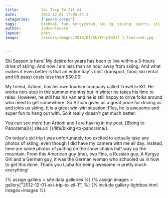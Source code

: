 ```yaml
---
title:			Ski Trip To Zil #1
date:			2012-12-01 17:05:44 Z
categories:		['peace corps']
tags:			bishkek, fun, kyrgyzstan, ski kg, skiing, sports, zil
author:			judsonlmoore
layout:			post
image:			/assets/images/2013/01/SkiTripToZil_1_featured.jpg


---
```


Ski Season is here! My desire for years has been to live within a 3-hours drive of skiing. And now I am less than an hour away from skiing. And what makes it even better is that an entire day's cost (transport, food, ski rental and lift pass) costs less than \$30.00!

My friend, Artiom, has his own tourism company called Travel In KG. He works non-stop in the summer months but in winter he takes his time to relax. However, he still has his van and he is still happy to drive folks around who need to get somewhere. So Artiom gives us a great price for driving us and joins us skiing. It is a great win-win situation! Plus, he is awesome and super fun to hang out with. So it really doesn't get much better.

You can see more fun Artiom and I are having in my post, [Biking to Panorama]({{ site.url }}/life/biking-to-panorama/).

On today's ski trip I was unfortunately too excited to actually take any photos of skiing, even though I did have my camera with me all day. Instead, here are some photos of putting on the snow chains half way up the mountain. From this American guy (me), two Fins, a Russian guy, A Kyrgyz Girl and a German guy, it was the German woman who schooled us in how to get this done. Thank you Ljuba for being awesome in pretty much everything!

{% assign gallery = site.data.galleries %}
{% assign images = gallery["2012-12-01-ski-trip-to-zil-1"] %}
{% include gallery-lightbox.html images=images %}
